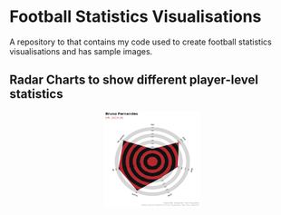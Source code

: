 # Football Statistics Visualisations
 A repository to that contains my code used to create football statistics visualisations and has sample images. 


## Radar Charts to show different player-level statistics

<p align="center">
  <img src="https://github.com/aritrartira/Football-Statistics-Visualisations/blob/main/imgs/1.png" width="170" height = "170" align="centre" title="This is me!">
</p>

